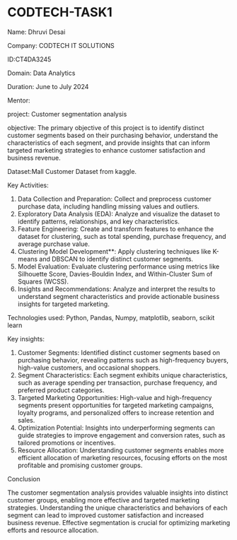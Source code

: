 # CODTECH-TASK1
Name: Dhruvi Desai

Company: CODTECH IT SOLUTIONS

ID:CT4DA3245

Domain: Data Analytics

Duration: June to July 2024

Mentor: 

project: Customer segmentation analysis

objective:
The primary objective of this project is to identify distinct customer segments based on their purchasing behavior, understand the characteristics of each segment, and provide insights that can inform targeted marketing strategies to enhance customer satisfaction and business revenue.

Dataset:Mall Customer Dataset from kaggle.

Key Activities:

1. Data Collection and Preparation: Collect and preprocess customer purchase data, including handling missing values and outliers.
2. Exploratory Data Analysis (EDA): Analyze and visualize the dataset to identify patterns, relationships, and key characteristics.
3. Feature Engineering: Create and transform features to enhance the dataset for clustering, such as total spending, purchase frequency, and average purchase value.
4. Clustering Model Development**: Apply clustering techniques like K-means and DBSCAN to identify distinct customer segments.
5. Model Evaluation: Evaluate clustering performance using metrics like Silhouette Score, Davies-Bouldin Index, and Within-Cluster Sum of Squares (WCSS).
6. Insights and Recommendations: Analyze and interpret the results to understand segment characteristics and provide actionable business insights for targeted marketing.

Technologies used:
Python, Pandas, Numpy, matplotlib, seaborn, scikit learn

Key insights:


1. Customer Segments: Identified distinct customer segments based on purchasing behavior, revealing patterns such as high-frequency buyers, high-value customers, and occasional shoppers.
2. Segment Characteristics: Each segment exhibits unique characteristics, such as average spending per transaction, purchase frequency, and preferred product categories.
3. Targeted Marketing Opportunities: High-value and high-frequency segments present opportunities for targeted marketing campaigns, loyalty programs, and personalized offers to increase retention and sales.
4. Optimization Potential: Insights into underperforming segments can guide strategies to improve engagement and conversion rates, such as tailored promotions or incentives.
5. Resource Allocation: Understanding customer segments enables more efficient allocation of marketing resources, focusing efforts on the most profitable and promising customer groups.

Conclusion

The customer segmentation analysis provides valuable insights into distinct customer groups, enabling more effective and targeted marketing strategies. Understanding the unique characteristics and behaviors of each segment can lead to improved customer satisfaction and increased business revenue. Effective segmentation is crucial for optimizing marketing efforts and resource allocation.



